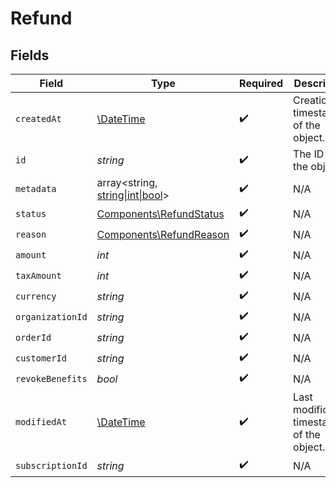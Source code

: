 # Refund


## Fields

| Field                                                                       | Type                                                                        | Required                                                                    | Description                                                                 |
| --------------------------------------------------------------------------- | --------------------------------------------------------------------------- | --------------------------------------------------------------------------- | --------------------------------------------------------------------------- |
| `createdAt`                                                                 | [\DateTime](https://www.php.net/manual/en/class.datetime.php)               | :heavy_check_mark:                                                          | Creation timestamp of the object.                                           |
| `id`                                                                        | *string*                                                                    | :heavy_check_mark:                                                          | The ID of the object.                                                       |
| `metadata`                                                                  | array<string, [string\|int\|bool](../../Models/Components/RefundMetadata.md)> | :heavy_check_mark:                                                          | N/A                                                                         |
| `status`                                                                    | [Components\RefundStatus](../../Models/Components/RefundStatus.md)          | :heavy_check_mark:                                                          | N/A                                                                         |
| `reason`                                                                    | [Components\RefundReason](../../Models/Components/RefundReason.md)          | :heavy_check_mark:                                                          | N/A                                                                         |
| `amount`                                                                    | *int*                                                                       | :heavy_check_mark:                                                          | N/A                                                                         |
| `taxAmount`                                                                 | *int*                                                                       | :heavy_check_mark:                                                          | N/A                                                                         |
| `currency`                                                                  | *string*                                                                    | :heavy_check_mark:                                                          | N/A                                                                         |
| `organizationId`                                                            | *string*                                                                    | :heavy_check_mark:                                                          | N/A                                                                         |
| `orderId`                                                                   | *string*                                                                    | :heavy_check_mark:                                                          | N/A                                                                         |
| `customerId`                                                                | *string*                                                                    | :heavy_check_mark:                                                          | N/A                                                                         |
| `revokeBenefits`                                                            | *bool*                                                                      | :heavy_check_mark:                                                          | N/A                                                                         |
| `modifiedAt`                                                                | [\DateTime](https://www.php.net/manual/en/class.datetime.php)               | :heavy_check_mark:                                                          | Last modification timestamp of the object.                                  |
| `subscriptionId`                                                            | *string*                                                                    | :heavy_check_mark:                                                          | N/A                                                                         |